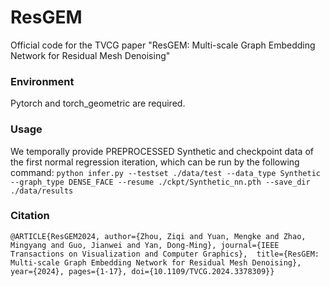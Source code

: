 # ResGEM
Official code for the TVCG paper "ResGEM: Multi-scale Graph Embedding Network for Residual Mesh Denoising"

### Environment
Pytorch and torch_geometric are required.

### Usage
We temporally provide PREPROCESSED Synthetic and checkpoint data of the first normal regression iteration, which can be run by the following command:
`python infer.py --testset ./data/test --data_type Synthetic --graph_type DENSE_FACE --resume ./ckpt/Synthetic_nn.pth --save_dir ./data/results`

### Citation
`
@ARTICLE{ResGEM2024,
  author={Zhou, Ziqi and Yuan, Mengke and Zhao, Mingyang and Guo, Jianwei and Yan, Dong-Ming},
  journal={IEEE Transactions on Visualization and Computer Graphics}, 
  title={ResGEM: Multi-scale Graph Embedding Network for Residual Mesh Denoising}, 
  year={2024},
  pages={1-17},
  doi={10.1109/TVCG.2024.3378309}}
`
